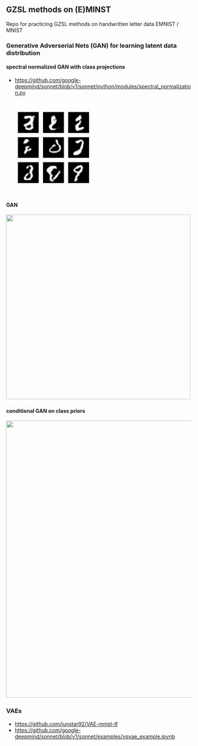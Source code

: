 ## GZSL methods on (E)MINST
 Repo for practicing GZSL methods on handwritten letter data EMNIST / MNIST

### Generative Adverserial Nets (GAN) for learning latent data distribution


#### spectral normalized GAN with class projections
- https://github.com/google-deepmind/sonnet/blob/v1/sonnet/python/modules/spectral_normalization.py
<img src="https://github.com/johnypark/GZSL-methods-on--E-MINST/blob/main/results/snGAN-proj.gif" width="250" height="250" />

#### GAN 
<img src="https://github.com/johnypark/GZSL-methods-on--E-MINST/blob/main/results/GAN_bs256_ep500.gif" width="500" height="500" />



#### conditional GAN on class priors
<img src="https://github.com/johnypark/GZSL-methods-on--E-MINST/blob/main/results/conditional_GAN_bs4096_ep1900.gif" width="750" height="750" />


### VAEs
- https://github.com/junstar92/VAE-mnist-tf
- https://github.com/google-deepmind/sonnet/blob/v1/sonnet/examples/vqvae_example.ipynb







